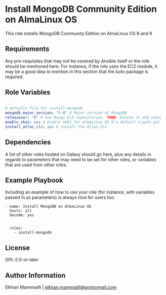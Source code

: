 Install MongoDB Community Edition on AlmaLinux OS
=========

This role installs MongoDB Community Edition on AlmaLinux OS 8 and 9

Requirements
------------

Any pre-requisites that may not be covered by Ansible itself or the role should be mentioned here. For instance, if the role uses the EC2 module, it may be a good idea to mention in this section that the boto package is required.

Role Variables
--------------

```yaml
---
# defaults file for install-mongodb
mongodb_major_version: "5.0" # Major version of MongoDB
releasever: "8" # Use Mongo EL8 repositories. TODO: Delete it and change to $releasever after EL9 support.
enable_sha1: yes # Enable SHA1 for AlmaLinux OS 9's default crypto policy. TODO: Delete it after rpm packages signed with stronger than SHA-1.
install_atlas_cli: yes # Install the Atlas CLI
```

Dependencies
------------

A list of other roles hosted on Galaxy should go here, plus any details in regards to parameters that may need to be set for other roles, or variables that are used from other roles.

Example Playbook
----------------

Including an example of how to use your role (for instance, with variables passed in as parameters) is always nice for users too:

    - name: Install MongoDB on AlmaLinux OS
      hosts: all
      become: yes


      roles:
        - install-mongodb
License
-------

GPL-2.0-or-later

Author Information
------------------

Elkhan Mammadli | elkhan.mammadli@protonmail.com
